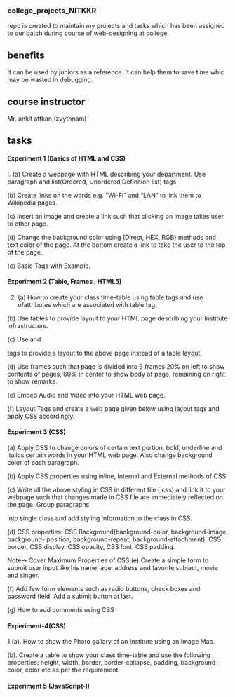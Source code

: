 ### college_projects_NITKKR
repo is created to maintain my projects and tasks which has been assigned to our batch during  course of web-designing at college.

## benefits
It can be used by juniors as a reference.
It can help them to save time whic may be wasted in debugging.

## course instructor
Mr. ankit attkan (zvythnam)

## tasks

#### Experiment 1 (Basics of HTML and CSS)

I.
(a) Create a webpage with HTML describing your department. Use paragraph and list(Ordered, Unordered,Definition list) tags

(b) Create links on the words e.g. “Wi-Fi” and “LAN” to link them to Wikipedia pages.

(c) Insert an image and create a link such that clicking on image takes user to other page.

(d) Change the background color using (Direct, HEX, RGB) methods and text color of the page. At the bottom create a link to take the user to the top of the page.

(e) Basic Tags with Example.


#### Experiment 2 (Table, Frames , HTML5)

2. (a) How to create your class time-table using table tags  and use ofattributes which are associated with table tag.
  
(b) Use tables to provide layout to your HTML page describing your Institute infrastructure.

(c) Use <span> and <div> tags to provide a layout to the above page instead of a table layout.
  
(d) Use frames such that page is divided into 3 frames 20% on left to show contents of pages, 60% in center to show body of page, remaining on right to show remarks.
  
(e) Embed Audio and Video into your HTML web page.
  
(f) Layout Tags  and create a web page given below using layout tags and apply CSS accordingly.
 
#### Experiment 3 (CSS)
  
 (a) Apply CSS to change colors of certain text portion, bold, underline and italics certain words in your HTML web page. Also change background color of each paragraph.

(b) Apply CSS properties using inline, Internal and External methods of CSS

(c) Write all the above styling in CSS in different file (.css) and link it to your webpage such that changes made in CSS file are immediately reflected on the page. Group paragraphs

into single class and add styling information to the class in CSS.

(d) CSS properties: CSS Background(background-color, background-image, background- position, background-repeat, background-attachment), CSS border, CSS display, CSS opacity, CSS font, CSS padding.

Note-> Cover Maximum Properties of CSS
(e) Create a simple form to submit user input like his name, age, address and favorite subject, movie and singer.

(f) Add few form elements such as radio buttons, check boxes and password field. Add a submit button at last.

(g) How to add comments using CSS

 #### Experiment-4(CSS)
  
1.(a). How to show the Photo gallary of an Institute using an Image Map.
  
(b). Create a table to show your class time-table and use the following properties: height, width,
border, border-collapse, padding, background-color, color etc as per the requirement.

 #### Experiment 5 (JavaScript-I)
